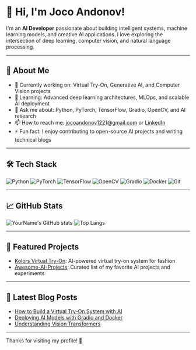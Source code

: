 # 👋 Hi, I'm Joco Andonov!

I'm an **AI Developer** passionate about building intelligent systems, machine learning models, and creative AI applications. I love exploring the intersection of deep learning, computer vision, and natural language processing.

---

## 🧠 About Me

- 🔭 Currently working on: Virtual Try-On, Generative AI, and Computer Vision projects
- 🌱 Learning: Advanced deep learning architectures, MLOps, and scalable AI deployment
- 💬 Ask me about: Python, PyTorch, TensorFlow, Gradio, OpenCV, and AI research
- 📫 How to reach me: jocoandonov1221@gmail.com or [LinkedIn](https://www.linkedin.com/in/jocoandonob)
- ⚡ Fun fact: I enjoy contributing to open-source AI projects and writing technical blogs

---

## 🛠️ Tech Stack

![Python](https://img.shields.io/badge/-Python-3776AB?logo=python&logoColor=white)
![PyTorch](https://img.shields.io/badge/-PyTorch-EE4C2C?logo=pytorch&logoColor=white)
![TensorFlow](https://img.shields.io/badge/-TensorFlow-FF6F00?logo=tensorflow&logoColor=white)
![OpenCV](https://img.shields.io/badge/-OpenCV-5C3EE8?logo=opencv&logoColor=white)
![Gradio](https://img.shields.io/badge/-Gradio-FFB300?logo=gradio&logoColor=white)
![Docker](https://img.shields.io/badge/-Docker-2496ED?logo=docker&logoColor=white)
![Git](https://img.shields.io/badge/-Git-F05032?logo=git&logoColor=white)

---

## 📈 GitHub Stats

![YourName's GitHub stats](https://github-readme-stats.vercel.app/api?username=jocoandonob&show_icons=true&theme=radical)
![Top Langs](https://github-readme-stats.vercel.app/api/top-langs/?username=jocoandonob&layout=compact&theme=radical)

---

## 🚀 Featured Projects

- [Kolors Virtual Try-On](https://github.com/jocoandonob/Kolors-Virtual-Try-On): AI-powered virtual try-on system for fashion
- [Awesome-AI-Projects](https://github.com/jocoandonob/awesome-ai-projects): Curated list of my favorite AI projects and experiments

---

## 📝 Latest Blog Posts

<!-- BLOG-POST-LIST:START -->
- [How to Build a Virtual Try-On System with AI](#)
- [Deploying AI Models with Gradio and Docker](#)
- [Understanding Vision Transformers](#)
<!-- BLOG-POST-LIST:END -->

---

Thanks for visiting my profile! 🚀
